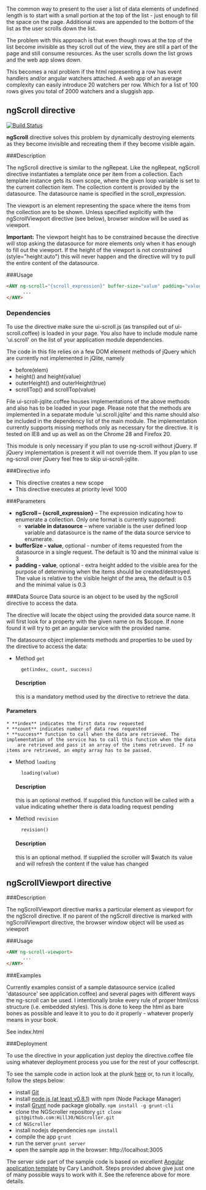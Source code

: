 The common way to present to the user a list of data elements of undefined length is to start with a small portion at the top of the
list - just enough to fill the space on the page. Additional rows are appended to the bottom of the list as the user scrolls down the list.

The problem with this approach is that even though rows at the top of the list become invisible as they scroll out of the view,
they are still a part of the page and still consume resources. As the user scrolls down the list grows and the web app slows down.

This becomes a real problem if the html representing a row has event handlers and/or angular watchers attached. A web app of an average
complexity can easily introduce 20 watchers per row. Which for a list of 100 rows gives you total of 2000 watchers and a sluggish app.

ngScroll directive
-------------------

[![Build Status](https://travis-ci.org/Hill30/NGScroller.png?branch=master)](https://travis-ci.org/Hill30/NGScroller)

**ngScroll** directive solves this problem by dynamically destroying elements as they become invisible and recreating
them if they become visible again.

###Description

The ngScroll directive is similar to the ngRepeat. Like the ngRepeat, ngScroll directive instantiates a template once per item from a collection.
Each template instance gets its own scope, where the given loop variable is set to the current collection item. The collection content is provided by
the datasource. The datasource name is specified in the scroll_expression.

The viewport is an element representing the space where the items from the collection are to be shown. Unless specified explicitly with the
ngScrollViewport directive (see below), browser window will be used as viewport.

**Important:** The viewport height has to be constrained because the directive will stop asking the datasource for more elements only when it has enough
to fill out the viewport. If the height of the viewport is not constrained (style="height:auto") this will never happen and the directive will
try to pull the entire content of the datasource.

###Usage

```html
<ANY ng-scroll="{scroll_expression}" buffer-size="value" padding="value">
      ...
</ANY>
```
### Dependencies

To use the directive make sure the ui-scroll.js (as transpiled out of ui-scroll.coffee) is loaded in your page. You also have to include
module name 'ui.scroll' on the list of your application module dependencies.

The code in this file relies on a few DOM element methods of jQuery which are currently not implemented in jQlite, namely
* before(elem)
* height() and height(value)
* outerHeight() and outerHeight(true)
* scrollTop() and scrollTop(value)

File ui-scroll-jqlite.coffee houses implementations of the above methods and also has to be loaded in your page. Please note that the methods are implemented in a separate module
'ui.scroll.jqlite' and this name should also be included in the dependency list of the main module. The implementation currently supports missing methods
only as necessary for the directive. It is tested on IE8 and up as well as on the Chrome 28 and Firefox 20.

This module is only necessary if you plan to use ng-scroll without jQuery. If jQuery implementation is present it will not override them.
If you plan to use ng-scroll over jQuery feel free to skip ui-scroll-jqlite.

###Directive info
* This directive creates a new scope
* This directive executes at priority level 1000

###Parameters
* **ngScroll – {scroll_expression}** – The expression indicating how to enumerate a collection. Only one format is currently supported:
    * **variable in datasource** – where variable is the user defined loop variable and datasource is the name of the data source service to enumerate.
* **bufferSize - value**, optional - number of items requested from the datasource in a single request. The default is 10 and the minimal value is 3
* **padding - value**, optional - extra height added to the visible area for the purpose of determining when the items should be created/destroyed.
The value is relative to the visible height of the area, the default is 0.5 and the minimal value is 0.3

###Data Source 
Data source is an object to be used by the ngScroll directive to access the data. 

The directive will locate the object using the provided data source name. It will first look for a property with the given name on its $scope.
If none found it will try to get an angular service with the provided name.

The datasource object implements methods and properties to be used by the directive to access the data:

* Method `get`

        get(index, count, success)

    #### Description
    this is a mandatory method used by the directive to retrieve the data.
#### Parameters
    * **index** indicates the first data row requested
    * **count** indicates number of data rows requested
    * **success** function to call when the data are retrieved. The implementation of the service has to call this function when the data
        are retrieved and pass it an array of the items retrieved. If no items are retrieved, an empty array has to be passed.

* Method `loading`

        loading(value)

    #### Description
    this is an optional method. If supplied this function will be called with a value indicating whether there is data loading request pending

* Method `revision`

        revision()

    #### Description
    this is an optional method. If supplied the scroller will $watch its value and will refresh the content if the value has changed


ngScrollViewport directive
-------------------
###Description

The ngScrollViewport directive marks a particular element as viewport for the ngScroll directive. If no parent of the ngScroll directive is
marked with ngScrollViewport directive, the browser window object will be used as viewport

###Usage

```html
<ANY ng-scroll-viewport>
      ...
</ANY>
```


###Examples

Currently examples consist of a sample datasource service (called 'datasource' see application.coffee) and several pages with different ways the ng-scroll can be used.
I intentionally broke every rule of proper html/css structure (i.e. embedded styles). This is done to keep the html as bare bones as possible and leave
it to you to do it properly - whatever properly means in your book.

See index.html

###Deployment

To use the directive in your application just deploy the directive.coffee file using whatever deployment process you use for the rest of your coffescript.

To see the sample code in action look at the plunk [here](http://plnkr.co/edit/P4G9Xc?p=preview) or, to run it locally, follow the steps below:
* install [Git](http://git-scm.com/)
* install [node.js (at least v0.8.1)](http://nodejs.org/) with npm (Node Package Manager)
* install [Grunt](https://github.com/gruntjs/grunt) node package globally.  `npm install -g grunt-cli`
* clone the NGScroller repository `git clone git@github.com:Hill30/NGScroller.git`
* `cd NGScroller`
* install nodejs dependencies `npm install`
* compile the app `grunt`
* run the server `grunt server`
* open the sample app in the browser: http://localhost:3005

The server side part of the sample code is based on excellent [Angular application template](https://github.com/CaryLandholt/AngularFun) by Cary Landholt.
Steps provided above give just one of many possible ways to work with it. See the reference above for more details.

